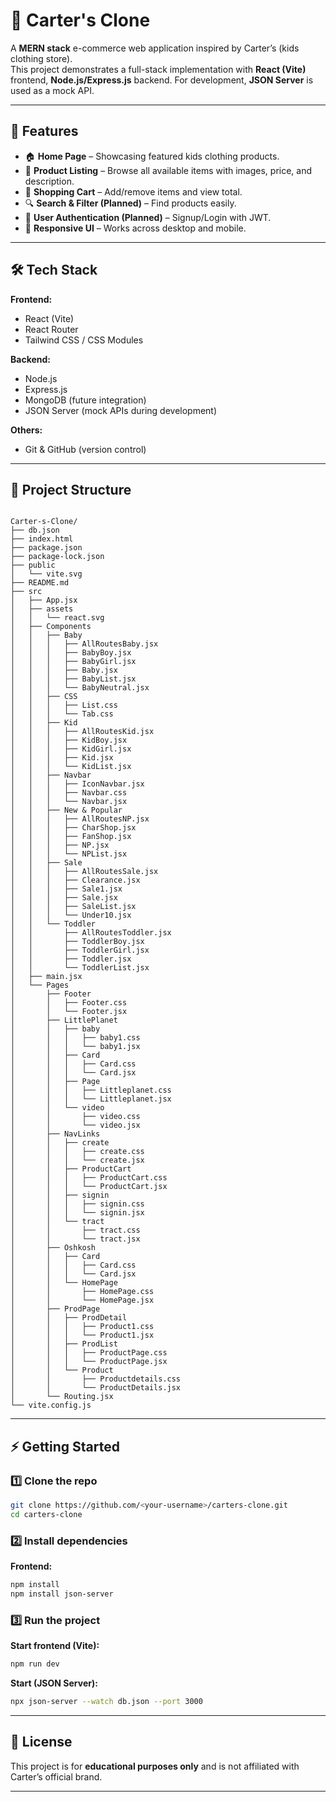# 👶 Carter's Clone

A **MERN stack** e-commerce web application inspired by Carter’s (kids clothing store).  
This project demonstrates a full-stack implementation with **React (Vite)** frontend, **Node.js/Express.js** backend.
For development, **JSON Server** is used as a mock API.

---

## 🚀 Features
- 🏠 **Home Page** – Showcasing featured kids clothing products.  
- 👕 **Product Listing** – Browse all available items with images, price, and description.  
- 🛒 **Shopping Cart** – Add/remove items and view total.  
- 🔍 **Search & Filter (Planned)** – Find products easily.  
- 👤 **User Authentication (Planned)** – Signup/Login with JWT.  
- 📱 **Responsive UI** – Works across desktop and mobile.  

---

## 🛠️ Tech Stack
**Frontend:**  
- React (Vite)  
- React Router  
- Tailwind CSS / CSS Modules  

**Backend:**  
- Node.js  
- Express.js  
- MongoDB (future integration)  
- JSON Server (mock APIs during development)  

**Others:**  
- Git & GitHub (version control)  

---

## 📂 Project Structure
```

Carter-s-Clone/
├── db.json
├── index.html
├── package.json
├── package-lock.json
├── public
│   └── vite.svg
├── README.md
├── src
│   ├── App.jsx
│   ├── assets
│   │   └── react.svg
│   ├── Components
│   │   ├── Baby
│   │   │   ├── AllRoutesBaby.jsx
│   │   │   ├── BabyBoy.jsx
│   │   │   ├── BabyGirl.jsx
│   │   │   ├── Baby.jsx
│   │   │   ├── BabyList.jsx
│   │   │   └── BabyNeutral.jsx
│   │   ├── CSS
│   │   │   ├── List.css
│   │   │   └── Tab.css
│   │   ├── Kid
│   │   │   ├── AllRoutesKid.jsx
│   │   │   ├── KidBoy.jsx
│   │   │   ├── KidGirl.jsx
│   │   │   ├── Kid.jsx
│   │   │   └── KidList.jsx
│   │   ├── Navbar
│   │   │   ├── IconNavbar.jsx
│   │   │   ├── Navbar.css
│   │   │   └── Navbar.jsx
│   │   ├── New & Popular
│   │   │   ├── AllRoutesNP.jsx
│   │   │   ├── CharShop.jsx
│   │   │   ├── FanShop.jsx
│   │   │   ├── NP.jsx
│   │   │   └── NPList.jsx
│   │   ├── Sale
│   │   │   ├── AllRoutesSale.jsx
│   │   │   ├── Clearance.jsx
│   │   │   ├── Sale1.jsx
│   │   │   ├── Sale.jsx
│   │   │   ├── SaleList.jsx
│   │   │   └── Under10.jsx
│   │   └── Toddler
│   │       ├── AllRoutesToddler.jsx
│   │       ├── ToddlerBoy.jsx
│   │       ├── ToddlerGirl.jsx
│   │       ├── Toddler.jsx
│   │       └── ToddlerList.jsx
│   ├── main.jsx
│   └── Pages
│       ├── Footer
│       │   ├── Footer.css
│       │   └── Footer.jsx
│       ├── LittlePlanet
│       │   ├── baby
│       │   │   ├── baby1.css
│       │   │   └── baby1.jsx
│       │   ├── Card
│       │   │   ├── Card.css
│       │   │   └── Card.jsx
│       │   ├── Page
│       │   │   ├── Littleplanet.css
│       │   │   └── Littleplanet.jsx
│       │   └── video
│       │       ├── video.css
│       │       └── video.jsx
│       ├── NavLinks
│       │   ├── create
│       │   │   ├── create.css
│       │   │   └── create.jsx
│       │   ├── ProductCart
│       │   │   ├── ProductCart.css
│       │   │   └── ProductCart.jsx
│       │   ├── signin
│       │   │   ├── signin.css
│       │   │   └── signin.jsx
│       │   └── tract
│       │       ├── tract.css
│       │       └── tract.jsx
│       ├── Oshkosh
│       │   ├── Card
│       │   │   ├── Card.css
│       │   │   └── Card.jsx
│       │   └── HomePage
│       │       ├── HomePage.css
│       │       └── HomePage.jsx
│       ├── ProdPage
│       │   ├── ProdDetail
│       │   │   ├── Product1.css
│       │   │   └── Product1.jsx
│       │   ├── ProdList
│       │   │   ├── ProductPage.css
│       │   │   └── ProductPage.jsx
│       │   └── Product
│       │       ├── Productdetails.css
│       │       └── ProductDetails.jsx
│       └── Routing.jsx
└── vite.config.js

````

---

## ⚡ Getting Started

### 1️⃣ Clone the repo
```bash
git clone https://github.com/<your-username>/carters-clone.git
cd carters-clone
````

### 2️⃣ Install dependencies

**Frontend:**

```bash
npm install
npm install json-server
```

### 3️⃣ Run the project

**Start frontend (Vite):**

```bash
npm run dev
```

**Start (JSON Server):**

```bash
npx json-server --watch db.json --port 3000
```

---
## 📜 License

This project is for **educational purposes only** and is not affiliated with Carter’s official brand.

---
